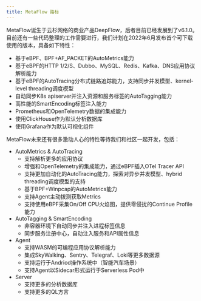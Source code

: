 ```yaml
---
title: MetaFlow 路标
---
```


MetaFlow诞生于云杉网络的商业产品DeepFlow，后者目前已经发展到了v6.1.0。目前还有一些代码整理的工作需要进行，我们计划在2022年6月发布首个可下载使用的版本，具备如下特性：
- 基于eBPF、BPF+AF\_PACKET的AutoMetrics能力
- 基于eBPF的HTTP 1/2/S、Dubbo、MySQL、Redis、Kafka、DNS应用协议解析能力
- 基于eBPF的AutoTracing分布式链路追踪能力，支持同步并发模型、kernel-level threading调度模型
- 自动同步K8s apiserver并注入资源和服务标签的AutoTagging能力
- 高性能的SmartEncoding标签注入能力
- Prometheus和OpenTelemetry数据的集成能力
- 使用ClickHouse作为默认分析数据库
- 使用Grafana作为默认可视化组件

MetaFlow未来还有很多激动人心的特性等待我们和社区一起开发，包括：
- AutoMetrics & AutoTracing
  - 支持解析更多的应用协议
  - 增强和OpenTelemetry的集成能力，通过eBPF插入OTel Tracer API
  - 支持更加自动化的AutoTracing能力，探索对异步并发模型、hybrid threading调度模型的支持
  - 基于BPF+Winpcap的AutoMetrics能力
  - 支持Agent主动拨测获取Metrics
  - 支持使用eBPF采集On/Off CPU火焰图，提供零侵扰的Continue Profile能力
- AutoTagging & SmartEncoding
  - 非容器环境下自动同步并注入进程标签信息
  - 同步服务注册中心，自动注入服务和API属性信息
- Agent
  - 支持WASM的可编程应用协议解析能力
  - 集成SkyWalking、Sentry、Telegraf、Loki等更多数据源
  - 支持运行于Andriod操作系统中（智能汽车场景）
  - 支持Agent以Sidecar形式运行于Serverless Pod中
- Server
  - 支持更多的分析数据库
  - 支持更多的QL方言
